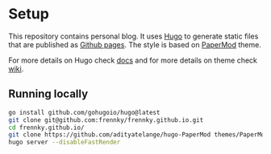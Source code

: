 # Setup

This repository contains personal blog. It uses [Hugo](https://gohugo.io/) to generate static files that are published as [Github pages](https://docs.github.com/en/pages). The style is based on [PaperMod](https://themes.gohugo.io/themes/hugo-papermod/) theme.

For more details on Hugo check [docs](https://gohugo.io/getting-started/quick-start/) and for more details on theme check [wiki](https://github.com/adityatelange/hugo-PaperMod/wiki).

## Running locally

```bash
go install github.com/gohugoio/hugo@latest
git clone git@github.com:frennky/frennky.github.io.git
cd frennky.github.io/
git clone https://github.com/adityatelange/hugo-PaperMod themes/PaperMod --depth=1
hugo server --disableFastRender
```
